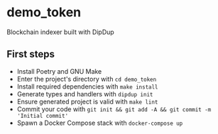 # demo_token

Blockchain indexer built with DipDup

## First steps

* Install Poetry and GNU Make
* Enter the project's directory with `cd demo_token`
* Install required dependencies with `make install`
* Generate types and handlers with `dipdup init`
* Ensure generated project is valid with `make lint`
* Commit your code with `git init && git add -A && git commit -m 'Initial commit'` 
* Spawn a Docker Compose stack with `docker-compose up`